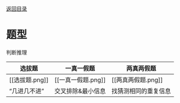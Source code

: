 [返回目录](新目录.md)

# 题型
判断推理

| 选拔题         | 一真一假题         | 两真两假题         |
| ----------- | ------------- | ------------- |
| [[选拔题.png]] | [[一真一假题.png]] | [[两真两假题.png]] |
| “几进几不进”     | 交叉排除&最小信息     | 找猜测相同的重复信息    |
